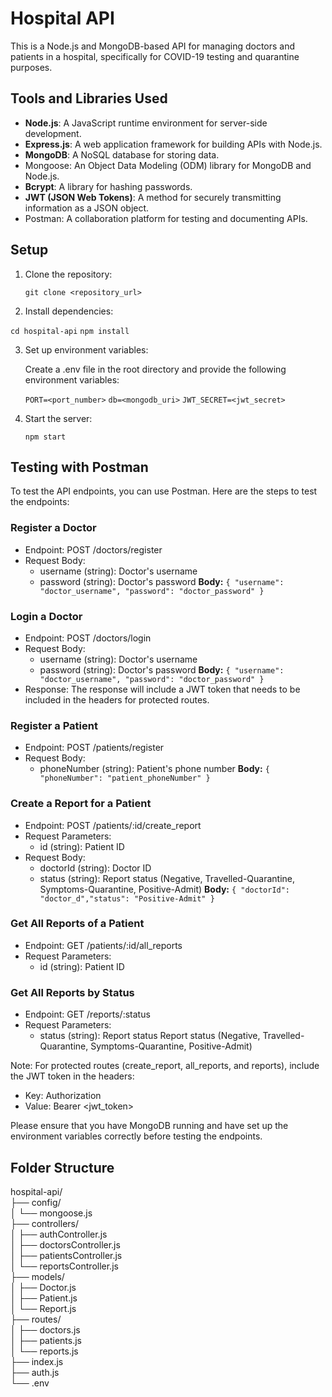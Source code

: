 # Hospital API

This is a Node.js and MongoDB-based API for managing doctors and patients in a hospital, specifically for COVID-19 testing and quarantine purposes.

## Tools and Libraries Used
- **Node.js**: A JavaScript runtime environment for server-side development.
- **Express.js**: A web application framework for building APIs with Node.js.
- **MongoDB**: A NoSQL database for storing data.
- Mongoose: An Object Data Modeling (ODM) library for MongoDB and Node.js.
- **Bcrypt**: A library for hashing passwords.
- **JWT (JSON Web Tokens)**: A method for securely transmitting information as a JSON object.
- Postman: A collaboration platform for testing and documenting APIs.


## Setup

1. Clone the repository:

   `git clone <repository_url>`

2. Install dependencies:

  `cd hospital-api`
  `npm install`

3. Set up environment variables:

   Create a .env file in the root directory and provide the following environment variables:

   `PORT=<port_number>`
   `db=<mongodb_uri>`
   `JWT_SECRET=<jwt_secret>`

4. Start the server:

   `npm start`

## Testing with Postman

To test the API endpoints, you can use Postman. Here are the steps to test the endpoints:

### Register a Doctor

- Endpoint: POST /doctors/register
- Request Body:
  - username (string): Doctor's username
  - password (string): Doctor's password
  **Body:** `{ "username": "doctor_username", "password": "doctor_password" }`

### Login a Doctor

- Endpoint: POST /doctors/login
- Request Body:
  - username (string): Doctor's username
  - password (string): Doctor's password
  **Body:** `{ "username": "doctor_username", "password": "doctor_password" }`
- Response: The response will include a JWT token that needs to be included in the headers for protected routes.

### Register a Patient

- Endpoint: POST /patients/register
- Request Body:
  - phoneNumber (string): Patient's phone number
**Body:** `{ "phoneNumber": "patient_phoneNumber" }`

### Create a Report for a Patient

- Endpoint: POST /patients/:id/create_report
- Request Parameters:
  - id (string): Patient ID
- Request Body:
  - doctorId (string): Doctor ID
  - status (string): Report status (Negative, Travelled-Quarantine, Symptoms-Quarantine, Positive-Admit)
  **Body:** `{ "doctorId": "doctor_d","status": "Positive-Admit" }`

### Get All Reports of a Patient

- Endpoint: GET /patients/:id/all_reports
- Request Parameters:
  - id (string): Patient ID

### Get All Reports by Status

- Endpoint: GET /reports/:status
- Request Parameters:
  - status (string): Report status
 Report status (Negative, Travelled-Quarantine, Symptoms-Quarantine, Positive-Admit)

Note: For protected routes (create_report, all_reports, and reports), include the JWT token in the headers:
- Key: Authorization
- Value: Bearer <jwt_token>

Please ensure that you have MongoDB running and have set up the environment variables correctly before testing the endpoints.

## Folder Structure
hospital-api/</br>
├── config/</br>
│   └── mongoose.js</br>
├── controllers/</br>
│   ├── authController.js</br>
│   ├── doctorsController.js</br>
│   ├── patientsController.js</br>
│   └── reportsController.js</br>
├── models/</br>
│   ├── Doctor.js</br>
│   ├── Patient.js</br>
│   └── Report.js</br>
├── routes/</br>
│   ├── doctors.js</br>
│   ├── patients.js</br>
│   └── reports.js</br>
├── index.js</br>
├── auth.js</br>
└── .env</br>

